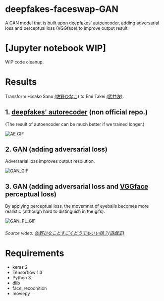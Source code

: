 # deepfakes-faceswap-GAN
A GAN model that is built upon deepfakes' autoencoder, adding adversarial loss and perceptual loss (VGGface) to improve output result.

# [Jupyter notebook WIP]
WIP code cleanup.

# Results

Transform Hinako Sano [(佐野ひなこ)](https://ja.wikipedia.org/wiki/%E4%BD%90%E9%87%8E%E3%81%B2%E3%81%AA%E3%81%93) to Emi Takei [(武井咲)](https://ja.wikipedia.org/wiki/%E6%AD%A6%E4%BA%95%E5%92%B2).  

## 1. [deepfakes' autorecoder](https://github.com/deepfakes/faceswap) (non official repo.)

(The result of autoencoder can be much better if we trained longer.)

![AE GIF](https://github.com/shaoanlu/faceswap-GAN/raw/master/gifs/AE_sh_test.gif)

## 2. GAN (adding adversarial loss)

Adversarial loss improves output resolution.

![GAN_GIF](https://github.com/shaoanlu/faceswap-GAN/raw/master/gifs/woPL_sh_test3.gif)

## 3. GAN (adding adversarial loss and [VGGface](https://github.com/rcmalli/keras-vggface) perceptual loss)

By applying perceptual loss, the movemnet of eyeballs becomes more realistic (although hard to distinguish in the gifs).

![GAN_PL_GIF](https://github.com/shaoanlu/faceswap-GAN/raw/master/gifs/PL_sh_test3.gif)

###### Source video: [佐野ひなことすごくどうでもいい話？(遊戯王)](https://www.youtube.com/watch?v=tzlD1CQvkwU)

# Requirements

* keras 2
* Tensorflow 1.3 
* Python 3
* dlib
* face_recodnition
* moviepy
